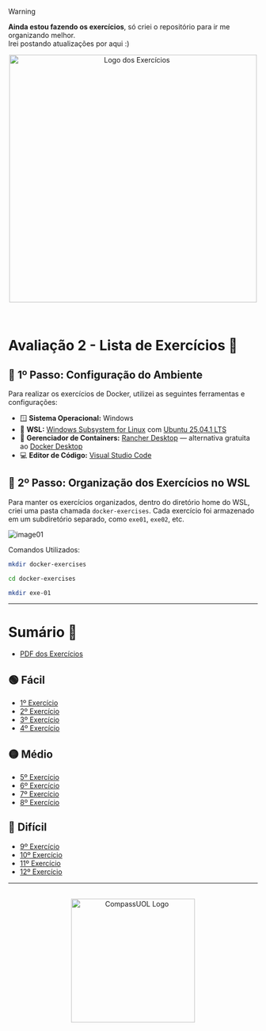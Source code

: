 > [!WARNING]
> **Ainda estou fazendo os exercícios**, só criei o repositório para ir me organizando melhor.  
> Irei postando atualizações por aqui :)

<p align="center">
  <img src="https://github.com/user-attachments/assets/b21e8645-8683-41ce-8db3-2543c02561ae" alt="Logo dos Exercícios" width="500">
</p>
<br>

# Avaliação 2 - Lista de Exercícios 🐋

## 👣 1º Passo: Configuração do Ambiente

Para realizar os exercícios de Docker, utilizei as seguintes ferramentas e configurações:

- 🪟 **Sistema Operacional:** Windows  
- 🐧 **WSL:** [Windows Subsystem for Linux](https://learn.microsoft.com/en-us/windows/wsl/) com [Ubuntu 25.04.1 LTS](https://documentation.ubuntu.com/server/)  
- 🐳 **Gerenciador de Containers:** [Rancher Desktop](https://rancherdesktop.io/) — alternativa gratuita ao [Docker Desktop](https://www.docker.com/products/docker-desktop/)  
- 💻 **Editor de Código:** [Visual Studio Code](https://code.visualstudio.com/)  

## 👣 2º Passo: Organização dos Exercícios no WSL

Para manter os exercícios organizados, dentro do diretório home do WSL, criei uma pasta chamada `docker-exercises`. Cada exercício foi armazenado em um subdiretório separado, como `exe01`, `exe02`, etc.

![image01](https://github.com/user-attachments/assets/b3206469-6561-4215-b2a3-f178a68c7cce)

Comandos Utilizados:

```bash
mkdir docker-exercises
```

```bash
cd docker-exercises
```

```bash
mkdir exe-01
```

---

# Sumário 📝

- [PDF dos Exercícios](https://github.com/andrrade/Docker-Exercises-CompassUOL/blob/main/ExerciciosDocker2025.pdf)

## 🟢 Fácil

- [1º Exercício](https://github.com/andrrade/Docker-Exercises-CompassUOL/blob/main/resolucao-exercicios/01-facil/exe01/README.md)
- [2º Exercício](https://github.com/andrrade/Docker-Exercises-CompassUOL/blob/main/resolucao-exercicios/01-facil/exe02/README.md)
- [3º Exercício](https://github.com/andrrade/Docker-Exercises-CompassUOL/blob/main/resolucao-exercicios/01-facil/exe03/REAMDE.md)
- [4º Exercício](https://github.com/andrrade/Docker-Exercises-CompassUOL/blob/main/resolucao-exercicios/01-facil/exe04/README.md-)

## 🟡 Médio

- [5º Exercício](https://github.com/andrrade/Docker-Exercises-CompassUOL/blob/main/resolucao-exercicios/02-medio/exe05/README.md)
- [6º Exercício](https://github.com/andrrade/Docker-Exercises-CompassUOL/blob/main/resolucao-exercicios/02-medio/exe06/README.md)
- [7º Exercício](https://github.com/andrrade/Docker-Exercises-CompassUOL/blob/main/resolucao-exercicios/02-medio/exe07/README.md)
- [8º Exercício](https://github.com/andrrade/Docker-Exercises-CompassUOL/blob/main/resolucao-exercicios/02-medio/exe08/README.md)

## 🔴 Difícil

- [9º Exercício](https://github.com/andrrade/Docker-Exercises-CompassUOL/blob/main/resolucao-exercicios/03-dificil/exe09/README.md)
- [10º Exercício](https://github.com/andrrade/Docker-Exercises-CompassUOL/blob/main/resolucao-exercicios/03-dificil/exe10/README.md)
- [11º Exercício](https://github.com/andrrade/Docker-Exercises-CompassUOL/blob/main/resolucao-exercicios/03-dificil/exe11/README.md)
- [12º Exercício](https://github.com/andrrade/Docker-Exercises-CompassUOL/blob/main/resolucao-exercicios/03-dificil/exe12/README.md)

---

<p align="center">
  <br>
  <img src="https://github.com/user-attachments/assets/bb94fd8d-3b58-44e0-bb4a-d25f7bfd9da6" alt="CompassUOL Logo" width="250">
</p>
